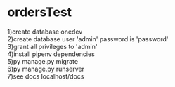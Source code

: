 # ordersTest
1)create database onedev <br/>
2)create database user 'admin' password is 'password' <br/>
3)grant all privileges to 'admin' <br/>
4)install pipenv dependencies <br/>
5)py manage.py migrate <br/>
6)py manage.py runserver<br/>
7)see docs localhost/docs<br/>
